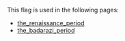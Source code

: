 This flag is used in the following pages:
 - [the_renaissance_period](../events/the_renaissance_period.md)
 - [the_badarazi_period](../events/the_badarazi_period.md)
